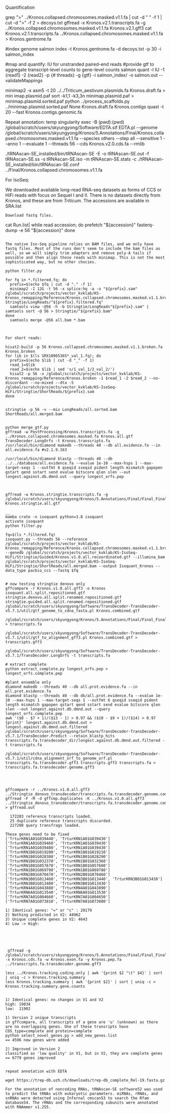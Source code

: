 



Quantification

grep ">" ../Kronos.collapsed.chromosomes.masked.v1.1.fa | cut -d " " -f 1 | cut -d ">" -f 2 > decoys.txt
gffread -x Kronos.v2.1.transcripts.fa -g ../Kronos.collapsed.chromosomes.masked.v1.1.fa Kronos.v2.1.gff3
cat Kronos.v2.1.transcripts.fa ../Kronos.collapsed.chromosomes.masked.v1.1.fa > Kronos.gentrome.fa


#index genome
salmon index -t Kronos.gentrome.fa -d decoys.txt -p 30 -i salmon_index

#map and quantify: IU for unstranded paired-end reads
#provide gtf to aggregate transcript-level counts to gene-level counts
salmon quant -l IU -1 {read1} -2 {read2} -p {# threads}  -g {gtf} -i salmon_index/ -o salmon.out --validateMappings








minimap2 -x asm5 -t 20 ../../Triticum_aestivum.plasmids.fa Kronos.draft.fa > min
imap.plasmid.paf
sort -k1,1 -k3,3n minimap.plasmid.paf > minimap.plasmid.sorted.paf
python ../process_scaffolds.py ../minimap.plasmid.sorted.paf None Kronos.draft.fa Kronos.contigs
quast -t 20 --fast Kronos.contigs.genomic.fa


Repeat annotation: temp
singularity exec -B $(pwd):$(pwd) /global/scratch/users/skyungyong/Software/EDTA.sif EDTA.pl --genome /global/scratch/users/skyungyong/Kronos/5.Annotations/Final/Kronos.collapsed.chromosomes.masked.v1.1.fa --species others --step all --sensitive 1 --anno 1 --evaluate 1 --threads 56 --cds Kronos.v2.0.cds.fa --rmlib

./tRNAscan-SE_installed/bin/tRNAscan-SE -E -o tRNAscan-SE.out -f tRNAscan-SE.ss -s tRNAscan-SE.iso -m tRNAscan-SE.stats -c ./tRNAscan-SE_installed/bin/tRNAscan-SE.conf ../Final/Kronos.collapsed.chromosomes.v1.1.fa

For IsoSeq: 

We downloaded available long-read RNA-seq datasets as forms of CCS or HiFi reads with focus on Sequel I and II. There is no datasets directly from Kronos, and these are from *Triticum*. The accessions are available in SRA.list

```
Download fastq files.
```
cat Run.list| while read accession; do
  prefetch "${accession}"
  fasterq-dump -e 56 "${accession}"
done
```

The native Iso-Seq pipeline relies on BAM files, and we only have fastq files. Most of the runs don't seem to include the bam files as well, so we will simply trim adapters and remove poly-A tails if possible and then align those reads with minimap. This is not the most sophisticated way, but no other chocies. 

python filter.py

for fq in *.filtered.fq; do
  prefix=$(echo $fq | cut -d "." -f 1)
  minimap2 -I 12G -t 56 -x splice:hq -a -o "${prefix}.sam" /global/scratch/projects/vector_kvklab/KS-Kronos_remapping/Reference/Kronos.collapsed.chromosomes.masked.v1.1.broken.fa Stringtie/LongReads/"${prefix}.filtered.fq"
  samtools view -@56 -h -b Stringtie/LongReads"${prefix}.sam" | samtools sort -@ 56 > Stringtie/"${prefix}.bam"
done
  samtools merge -@56 all.bam *.bam



For short reads:

hisat2-build -p 56 Kronos.collapsed.chromosomes.masked.v1.1.broken.fa Kronos.broken
for lib in $(ls SRX10965365*_val_1.fq); do
  prefix=$(echo $lib | cut -d "_" -f 1)
  read_1=$lib
  read_2=$(echo $lib | sed 's/1_val_1/2_val_2/')
  hisat2 -p 56 -x /global/scratch/projects/vector_kvklab/KS-Kronos_remapping/Reference/Kronos.broken -1 $read_1 -2 $read_2 --no-discordant --no-mixed --dta -S /global/scratch/projects/vector_kvklab/KS-IsoSeq-HiFi/Stringtie/ShortReads/${prefix}.sam
done


stringtie -p 56 -v --mix LongReads/all.sorted.bam ShortReads/all.merged.bam


python merge_gtf.py
gffread -w PostProcessing/Kronos.transcripts.fa -g ../Kronos.collapsed.chromosomes.masked.fa Kronos.all.gtf
TransDecoder.LongOrfs -t Kronos.transcripts.fa
/usr/local/bin/diamond makedb --threads 40 --db all.evidence.fa --in all.evidence.fa #v2.1.9.163

/usr/local/bin/diamond blastp --threads 40 --db ../../database/all.evidence.fa --evalue 1e-10 --max-hsps 1 --max-target-seqs 1 --outfmt 6 qseqid sseqid pident length mismatch gapopen qstart qend sstart send evalue bitscore qlen slen --out longest.against.db.dmnd.out --query longest_orfs.pep



gffread -w Kronos.stringtie.transcripts.fa -g /global/scratch/users/skyungyong/Kronos/5.Annotations/Final/Final_Final_for_release/Kronos.collapsed.chromosomes.masked.v1.1.fa Kronos.stringtie.all.gtf

__
mamba crate -n isoquant python=3.8 isoquant
activate isoquant
python filter.py

fq=$(ls *.filtered.fq)
isoquant.py --threads 56 --reference /global/scratch/projects/vector_kvklab/KS-Kronos_remapping/Reference/Kronos.collapsed.chromosomes.masked.v1.1.broken.fa --genedb /global/scratch/projects/vector_kvklab/KS-IsoSeq-HiFi/Stringtie/Guided/Kronos.v1.0.all.recoordinated.gtf --illumina_bam /global/scratch/projects/vector_kvklab/KS-IsoSeq-HiFi/Stringtie/ShortReads/all.merged.bam --output Isoquant_Kronos --data_type pacbio_ccs --fastq $fq


# now testing stringtie denovo only
gffcompare -r Kronos.v1.0.all.gff3 -o Kronos isoquant.all.split.repositioned.gtf  stringtie.denovo.all.split.renamed.repositioned.gtf stringtie.guided.all.split.renamed.repositioned.gtf
/global/scratch/users/skyungyong/Software/TransDecoder-TransDecoder-v5.7.1/util/gtf_genome_to_cdna_fasta.pl Kronos.combined.gtf
 /global/scratch/users/skyungyong/Kronos/5.Annotations/Final/Final_Final_for_release/Kronos.collapsed.chromosomes.masked.v1.1.fa > transcripts.fa

/global/scratch/users/skyungyong/Software/TransDecoder-TransDecoder-v5.7.1/util/gtf_to_alignment_gff3.pl Kronos.combined.gtf > transcripts.gff3

/global/scratch/users/skyungyong/Software/TransDecoder-TransDecoder-v5.7.1/TransDecoder.LongOrfs -t transcripts.fa

# extract complete
python extract_complete.py longest_orfs.pep > longest_orfs.complete.pep

#plant ensemble only
diamond makedb --threads 40 --db all.prot.evidence.fa --in all.prot.evidence.fa
diamond blastp --threads 40 --db db/all.prot.evidence.fa --evalue 1e-10 --max-hsps 1 --max-target-seqs 1 --outfmt 6 qseqid sseqid pident length mismatch gapopen qstart qend sstart send evalue bitscore qlen slen --out longest.against.db.dmnd.out --query longest_orfs.complete.pep
awk '($8 - $7 + 1)/($13 - 1) > 0.97 && ($10 - $9 + 1)/($14) > 0.97 {print}' longest.against.db.dmnd.out > longest.against.db.dmnd.out.filtered
/global/scratch/users/skyungyong/Software/TransDecoder-TransDecoder-v5.7.1/TransDecoder.Predict --retain_blastp_hits transcripts.fa.transdecoder_dir/longest.against.db.dmnd.out.filtered -t transcripts.fa

/global/scratch/users/skyungyong/Software/TransDecoder-TransDecoder-v5.7.1/util/cdna_alignment_orf_to_genome_orf.pl transcripts.fa.transdecoder.gff3 transcripts.gff3 transcripts.fa > transcripts.fa.transdecoder.genome.gff3




gffcompare -r ../Kronos.v1.0.all.gff3 ../Stringtie_denovo_transdecoder/transcripts.fa.transdecoder.genome.complete_only.gff3
gffread -F -M -d gffcmp.duplicates -K ../Kronos.v1.0.all.gff3 ../Stringtie_denovo_transdecoder/transcripts.fa.transdecoder.genome.complete_only.gff3 > gffread.out

  172203 reference transcripts loaded.
  25 duplicate reference transcripts discarded.
  227208 query transfrags loaded.

These genes need to be fixed
['TrturKRN1A01G039440', 'TrturKRN1A01G039430']
['TrturKRN1A01G039460', 'TrturKRN1A01G039430']
['TrturKRN1A01G039480', 'TrturKRN1A01G039430']
['TrturKRN1B01G019200', 'TrturKRN1B01G019210']
['TrturKRN1B01G028300', 'TrturKRN1B01G028290']
['TrturKRN1B01G032370', 'TrturKRN1B01G032360']
['TrturKRN1B01G057670', 'TrturKRN1B01G057680']
['TrturKRN1B01G069790', 'TrturKRN1B01G069780']
['TrturKRN2B01G070470', 'TrturKRN2B01G070460']
['TrturKRN3B01G013460', 'TrturKRN3B01G013440', 'TrturKRN3B01G013430']
['TrturKRN3B01G013480', 'TrturKRN3B01G013430']
['TrturKRN4A01G043880', 'TrturKRN4A01G043890']
['TrturKRN6A01G013540', 'TrturKRN6A01G013530']
['TrturKRN7A01G004660', 'TrturKRN7A01G004650']
['TrturKRN7A01G073810', 'TrturKRN7A01G073800']

1) Identical genes: "=" or "c" : 20179
2) Nothing predicted in V2: 44962
3) Unique complete genes in V2: 4643
4) Low -> High: 





 gffread -g /global/scratch/users/skyungyong/Kronos/5.Annotations/Final/Final_Final_for_release/Kronos.collapsed.chromosomes.masked.v1.1.fa -x Kronos.cds.fa -w Kronos.exon.fa -y Kronos.pep.fa ../transcripts.fa.transdecoder.genome.gff3

less ../Kronos.tracking.coding.only | awk '{print $2 "\t" $4}' | sort | uniq -c > Kronos.tracking.summary
less Kronos.tracking.summary | awk '{print $2}' | sort | uniq -c > Kronos.tracking.summary.gene.counts


1) Identical genes: no changes in V1 and V2
high: 19034
low:  11902

1) Version 2 unique transcripts
in gffcompare, all transcripts of a gene are 'u' (unknown) as there are no overlapping genes. One of these transripts have CDS_type=complete and protein=complete
python select_novel_genes.py > add_new_genes.list
== 4596 new genes were added

2) Improved in Version 2
classified as 'low quality' in V1, but in V2, they are complete genes
== 6779 genes improved


repeat annotation with EDTA

wget https://trep-db.uzh.ch/downloads/trep-db_complete_Rel-19.fasta.gz

For the annotation of noncoding RNAs, tRNAscan-SE software52 was used to predict the tRNAs with eukaryotic parameters. miRNAs, rRNAs, and snRNAs were detected using Infernal cmscan53 to search the Rfam database54. The rRNAs and the corresponding subunits were annotated with RNAmmer v1.255.
